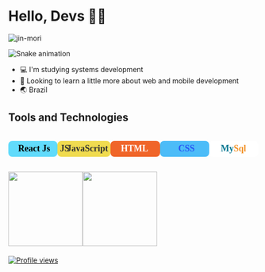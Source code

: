 #  Hello, Devs 🍷🗿

![jin-mori](https://user-images.githubusercontent.com/112659736/204279389-d7b0e374-0cca-46fa-b811-cfa5d0eb6bcf.gif)

![Snake animation](https://github.com/pablootechar/pablootechar/blob/output/github-contribution-grid-snake.svg)

- 💻 I'm studying systems development
- 👻 Looking to learn a little more about web and mobile development
- 🌏 Brazil


## Tools and Technologies
<br>

<div style="display: flex; flex-direction: row; justify-content: space-between; margin-bottom: 30px">
    <div style="height: 26px; display: flex; flex-direction: row; align-items: center; width: 150px; background: #61DBFB; padding: 3px 5px; justify-content: space-around; border-radius: 8px;">
        <img src="https://static-00.iconduck.com/assets.00/react-icon-512x456-5xl7nmtw.png" alt="">
        <span style="margin-left: -15px; font-family: consolas; font-size: 18px; font-weight: bold; color: black;">React Js</span>
    </div>
    <div style="height: 26px; display: flex; flex-direction: row; align-items: center; width: 150px; background: #f0db4f; padding: 3px 5px; justify-content: space-around; border-radius: 8px;">
        <span style="font-family: consolas; font-size: 18px; font-weight: bold; color: #323330;">JS</span>
        <span style="margin-left: -5px; font-family: consolas; font-size: 18px; font-weight: bold; color: #323330;">JavaScript</span>
    </div>
    <div style="height: 26px; display: flex; flex-direction: row; align-items: center; width: 150px; background: #f06529; padding: 3px 5px; justify-content: space-around; border-radius: 8px;">
        <img src="https://www.w3.org/html/logo/downloads/HTML5_1Color_White.svg" alt="">
        <span style="margin-left: -40px; font-family: consolas; font-size: 18px; font-weight: bold; color: #fff;">HTML</span>
    </div>
    <div style="height: 26px; display: flex; flex-direction: row; align-items: center; width: 150px; background: #4cbcf8; padding: 3px 5px; justify-content: space-around; border-radius: 8px;">
        <img src="https://www.seekpng.com/png/full/141-1415372_css3-icon-png.png" alt="">
        <span style="margin-left: -40px; font-family: consolas; font-size: 18px; font-weight: bold; color: #2955f4">CSS</span>
    </div>
    <div style="height: 26px; display: flex; flex-direction: row; align-items: center; width: 150px; background: #fff; padding: 3px 5px; justify-content: space-around; border-radius: 8px;">
        <img src="https://cdn-icons-png.flaticon.com/512/5968/5968313.png" alt="">
        <span style="margin-left: -40px; font-family: consolas; font-size: 18px; font-weight: bold; color: #00758F">My<span style="color: #F29126">Sql</span></span>
    </div>
</div>

<div style="margin-bottom: 20px">
<a href="https://github.com/pablootechar">
<img height="150em" src="https://github-readme-stats.vercel.app/api/top-langs/?username=pablootechar&layout=compact&langs_count=7&theme=tokyonight"/><img height="150em" src="https://github-readme-stats.vercel.app/api?username=pablootechar&show_icons=true&theme=tokyonight&include_all_commits=true&count_private=true"/>
</div>

  ![Profile views](https://gpvc.arturio.dev/pablootechar)
